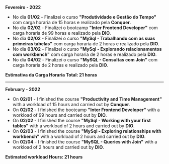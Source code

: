 **Fevereiro - 2022**

- No dia **01/02** - Finalizei o curso **"Produtividade e Gestão do Tempo"** com carga horaria de 15 horas e realizado pela **Conquer**.
- No dia **02/02** - Finalizei o bootcamp **"Inter Frontend Developer"** com carga horaria de 99 horas e realizado pela **DIO**.
- No dia **02/02** - Finalizei o curso **"MySql - Trabalhando com as suas primeiras tabelas"** com carga horaria de 2 horas e realizado pela **DIO**.
- No dia **03/02** - Finalizei o curso **"MySql - Explorando relacionamentos com workbench"** com carga horaria de 2 horas e realizado pela **DIO**.
- No dia **04/02** - Finalizei o curso **"MySQL - Consultas com Join"** com carga horaria de 2 horas e realizado pela **DIO**.

**Estimativa da Carga Horaria Total: 21 horas**

-----------------
**February - 2022**

- On **02/01** - I finished the course **"Productivity and Time Management"** with a workload of 15 hours and carried out by **Conquer**.
- On **02/02** - I finished the bootcamp **"Inter Frontend Developer"** with a workload of 99 hours and carried out by **DIO**.
- On **02/02** - I finished the course **"MySql - Working with your first tables"** with a workload of 2 hours and carried out by **DIO**.
- On **02/03** - I finished the course **"MySql - Exploring relationships with workbench"** with a workload of 2 hours and carried out by **DIO**.
- On **02/04** - I finished the course **"MySQL - Queries with Join"** with a workload of 2 hours and carried out by **DIO**.

**Estimated workload Hours: 21 hours**